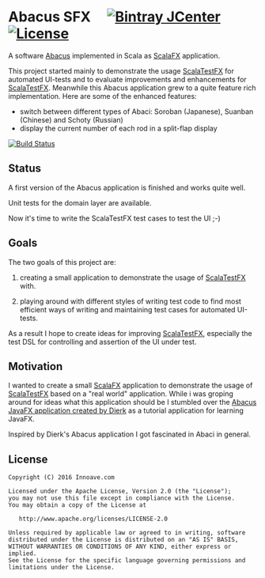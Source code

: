 # Abacus SFX &nbsp;&nbsp;&nbsp; [![Bintray JCenter](https://img.shields.io/bintray/v/haraldmaida/maven/abacussfx.svg?label=release&style=flat-square)](https://bintray.com/haraldmaida/maven/abacussfx) [![License](http://img.shields.io/:license-Apache%202.0-red.svg?style=flat-square)](http://www.apache.org/licenses/LICENSE-2.0.txt)

A software [Abacus](https://en.wikipedia.org/wiki/Abacus) implemented in Scala as [ScalaFX](http://www.scalafx.org) application.

This project started mainly to demonstrate the usage [ScalaTestFX](https://github.com/haraldmaida/ScalaTestFX) for automated UI-tests and to evaluate improvements and enhancements for [ScalaTestFX](https://github.com/haraldmaida/ScalaTestFX). Meanwhile this Abacus application grew to a quite feature rich implementation. Here are some of the enhanced features:

- switch between different types of Abaci: Soroban (Japanese), Suanban (Chinese) and Schoty (Russian)
- display the current number of each rod in a split-flap display

[![Build Status](https://img.shields.io/travis/haraldmaida/AbacusSFX/master.svg?style=flat-square)](https://travis-ci.org/haraldmaida/AbacusSFX)

## Status

A first version of the Abacus application is finished and works quite well.

Unit tests for the domain layer are available.

Now it's time to write the ScalaTestFX test cases to test the UI ;-)

## Goals

The two goals of this project are:

1. creating a small application to demonstrate the usage of [ScalaTestFX](https://github.com/haraldmaida/ScalaTestFX) with.

2. playing around with different styles of writing test code to find most efficient ways of writing and maintaining test cases for automated UI-tests.

As a result I hope to create ideas for improving [ScalaTestFX](https://github.com/haraldmaida/ScalaTestFX), especially the test DSL for controlling and assertion of the UI under test.

## Motivation

I wanted to create a small [ScalaFX](http://www.scalafx.org) application to demonstrate the usage of  [ScalaTestFX](https://github.com/haraldmaida/ScalaTestFX) based on a "real world" application. While i was groping around for ideas what this application should be I stumbled over the [Abacus JavaFX application created by Dierk](https://github.com/Dierk/learnJavaFx) as a tutorial application for learning JavaFX.

Inspired by Dierk's Abacus application I got fascinated in Abaci in general.



## License

    Copyright (C) 2016 Innoave.com

    Licensed under the Apache License, Version 2.0 (the "License");
    you may not use this file except in compliance with the License.
    You may obtain a copy of the License at

       http://www.apache.org/licenses/LICENSE-2.0

    Unless required by applicable law or agreed to in writing, software
    distributed under the License is distributed on an "AS IS" BASIS,
    WITHOUT WARRANTIES OR CONDITIONS OF ANY KIND, either express or implied.
    See the License for the specific language governing permissions and
    limitations under the License.
  
